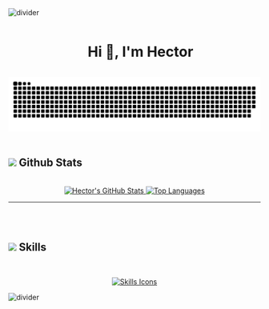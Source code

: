 <!-- Horizontal divider (gradient) -->
<img src="https://user-images.githubusercontent.com/73097560/115834477-dbab4500-a447-11eb-908a-139a6edaec5c.gif" alt="divider">

<!-- h1 without bottom border -->
<div id="user-content-toc">
  <ul align="center">
    <summary><h1 style="display: inline-block">Hi 👋, I'm Hector</h1></summary>
  </ul>
</div>

<!-- Snake -->
<div align="center">
  <img src="https://github.com/1999AZZAR/1999AZZAR/blob/readme/resources/img/grid-snake.svg" alt="snake">
</div>

<br>

## <img src="https://media.giphy.com/media/iY8CRBdQXODJSCERIr/giphy.gif" width="35"><b> Github Stats </b>
<br>

<div align="center">
  <a href="https://github.com/0xabdulkhalid/">
    <img src="https://github-readme-stats.vercel.app/api?username=HectorsTech&include_all_commits=true&count_private=true&show_icons=true&line_height=20&title_color=7A7ADB&icon_color=2234AE&text_color=D3D3D3&bg_color=0,000000,130F40" width="450" alt="Hector's GitHub Stats">
    <img src="https://github-readme-stats.vercel.app/api/top-langs?username=HectorsTech&show_icons=true&locale=en&layout=compact&line_height=20&title_color=7A7ADB&icon_color=2234AE&text_color=D3D3D3&bg_color=0,000000,130F40" width="375" alt="Top Languages">
  </a>
</div>

-----

<br><br>

## <img src="https://media2.giphy.com/media/QssGEmpkyEOhBCb7e1/giphy.gif?cid=ecf05e47a0n3gi1bfqntqmob8g9aid1oyj2wr3ds3mg700bl&rid=giphy.gif" width="25"><b> Skills</b>
<br>

<p align="center">
  <a href="https://skillicons.dev">
    <img src="https://skillicons.dev/icons?i=git,github,vscode,visualstudio,atom,aws,gcp,firebase,cpp,java,py,js,ts,cs,bash,html,css,tailwind,bootstrap,materialui,react,nextjs,nodejs,express,mongodb,kubernetes,nginx,postman,figma,linux,tensorflow,wordpress,arduino&perline=14" alt="Skills Icons">
  </a>
</p>


<!-- Horizontal divider (gradient) -->
<img src="https://user-images.githubusercontent.com/73097560/115834477-dbab4500-a447-11eb-908a-139a6edaec5c.gif" alt="divider">
<!--
**HectorsTech/HectorsTech** is a ✨ _special_ ✨ repository because its `README.md` (this file) appears on your GitHub profile.

Here are some ideas to get you started:

- 🔭 I’m currently working on ...
- 🌱 I’m currently learning ...
- 👯 I’m looking to collaborate on ...
- 🤔 I’m looking for help with ...
- 💬 Ask me about ...
- 📫 How to reach me: ...
- 😄 Pronouns: ...
- ⚡ Fun fact: ...
-->
